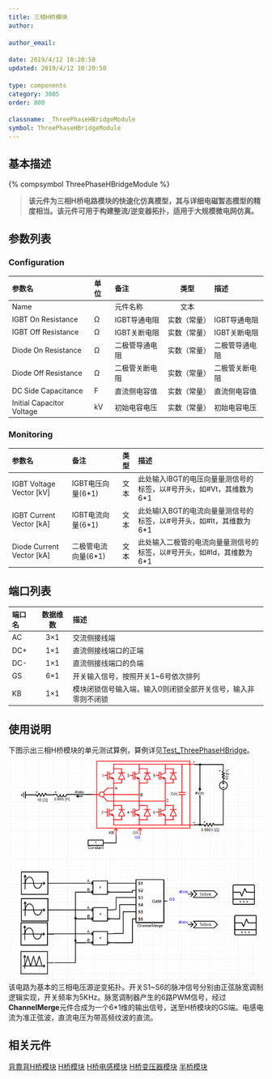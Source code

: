 ```yaml
---
title: 三相H桥模块
author:

author_email:

date: 2019/4/12 10:20:50
updated: 2019/4/12 10:20:50

type: components
category: 3005
order: 800

classname: _ThreePhaseHBridgeModule
symbol: ThreePhaseHBridgeModule
---
```

## 基本描述
{% compsymbol ThreePhaseHBridgeModule %}

> **该元件为三相H桥电路模块的快速化仿真模型，其与详细电磁暂态模型的精度相当。该元件可用于构建整流/逆变器拓扑，适用于大规模微电网仿真。**

## 参数列表
### Configuration
| 参数名 | 单位 | 备注 | 类型 | 描述 |
| :--- | :--- | :--- | :--: | :--- |
| Name |  | 元件名称 | 文本 |  |
| IGBT On Resistance | Ω | IGBT导通电阻 | 实数（常量） | IGBT导通电阻 |
| IGBT Off Resistance | Ω | IGBT关断电阻 | 实数（常量） | IGBT关断电阻 |
| Diode On Resistance | Ω | 二极管导通电阻 | 实数（常量） | 二极管导通电阻 |
| Diode Off Resistance | Ω | 二极管关断电阻 | 实数（常量） | 二极管关断电阻 |
| DC Side Capacitance | F | 直流侧电容值 | 实数（常量） | 直流侧电容值 |
| Initial Capacitor Voltage | kV | 初始电容电压 | 实数（常量） | 初始电容电压 |

### Monitoring
| 参数名 | 备注 | 类型 | 描述 |
| :--- | :--- | :--: | :--- |
| IGBT Voltage Vector \[kV\] | IGBT电压向量(6*1) | 文本 | 此处输入IBGT的电压向量量测信号的标签，以#号开头，如#Vt，其维数为6\*1 |
| IGBT Current Vector \[kA\] | IGBT电流向量(6*1) | 文本 | 此处输I入BGT的电流向量量测信号的标签，以#号开头，如#It，其维数为6\*1 |
| Diode Current Vector \[kA\] | 二极管电流向量(6*1) | 文本 | 此处输入二极管的电流向量量测信号的标签，以#号开头，如#Id，其维数为6\*1 |


## 端口列表

| 端口名 | 数据维数 | 描述 |
| :--- | :--:  | :--- |
| AC | 3×1 | 交流侧接线端 |
| DC+ | 1×1 |直流侧接线端口的正端 |
| DC- | 1×1 |直流侧接线端口的负端 |
| GS | 6×1 |开关输入信号，按照开关1~6号依次排列 |
| KB | 1×1 |模块闭锁信号输入端，输入0则闭锁全部开关信号，输入非零则不闭锁 |

## 使用说明
下图示出三相H桥模块的单元测试算例，算例详见[Test_ThreePhaseHBridge]()。
![单元测试图](comp_VSCModule/H3.png)
该电路为基本的三相电压源逆变拓扑。开关S1\~S6的脉冲信号分别由正弦脉宽调制逻辑实现，开关频率为5KHz。脉宽调制器产生的6路PWM信号，经过**ChannelMerge**元件合成为一个6\*1维的输出信号，送至H桥模块的GS端。电感电流为准正弦波，直流电压为带高频纹波的直流。

## 相关元件
[背靠背H桥模块](/components/comp_BacktoBackModule.html)
[H桥模块](/components/comp_HBridgeModule.html)
[H桥电感模块](/components/comp_HBridgeWithInductanceModule.html)
[H桥变压器模块](/components/comp_HBridgeWithTransformerModule.html)
[半桥模块](/components/comp_HalfBridgeModule.html)
